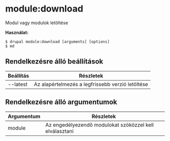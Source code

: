 # module:download
Modul vagy modulok letöltése

**Használat:**
```
$ drupal module:download [arguments] [options] 
$ md  
```

## Rendelkezésre álló beállítások
Beállítás | Részletek
-------|-------------
--latest | Az alapértelmezés a legfrissebb verzió letöltése

## Rendelkezésre álló argumentumok
Argumentum | Részletek
---------|-------------
module | Az engedélyezendő modulokat szóközzel kell elválasztani
